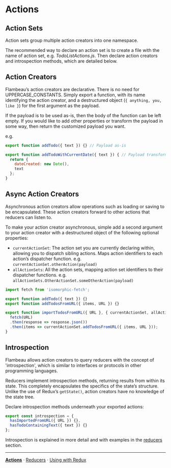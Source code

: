 # Actions

## Action Sets

Action sets group multiple action creators into one namespace.

The recommended way to declare an action set is to create a file with the name
of action set, e.g. *TodoListActions.js*. Then declare action creators and
introspection methods, which are detailed below.

## Action Creators

Flambeau’s action creators are declarative. There is no need for
UPPERCASE_CONSTANTS. Simply export a function, with its name identifying the
action creator, and a destructured object (`{ anything, you, like }`) for the
first argument as the payload.

If the payload is to be used as-is, then the body of the function can be left
empty.
If you would like to add other properties or transform the payload in some
way, then return the customized payload you want.

e.g.
```javascript
export function addTodo({ text }) {} // Payload as-is

export function addTodoWithCurrentDate({ text }) { // Payload transformed
  return {
    dateCreated: new Date(),
    text
  };
}
```

## Async Action Creators

Asynchronous action creators allow operations such as loading or saving to be
encapsulated.
These action creators forward to other actions that reducers can listen to.

To make your action creator asynchronous, simple add a second argument to your action creator with a destructured object
of the following optional properties:
- `currentActionSet`: The action set you are currently declaring within,
allowing you to dispatch sibling actions. Maps action identifiers to each action’s
dispatcher function. e.g. `currentActionSet.otherAction(payload)`
- `allActionSets`: All the action sets, mapping action set identifiers to their dispatcher functions. e.g. `allActionSets.OtherActionSet.someOtherAction(payload)`

```javascript
import fetch from 'isomorphic-fetch';

export function addTodo({ text }) {}
export function addTodosFromURL({ items, URL }) {}

export function importTodosFromURL({ URL }, { currentActionSet, allActionSets }) {
  fetch(URL)
  .then(response => response.json())
  .then(items => currentActionSet.addTodosFromURL({ items, URL }));
}
```

## Introspection

Flambeau allows action creators to query reducers with the concept of
'introspection', which is similar to interfaces or protocols in other
programming languages.

Reducers implement introspection methods, returning results from within its
state. This completely encapsulates the specifics of the state’s structure.
Unlike the use of Redux’s `getState()`, action creators have no knowledge
of the state tree.

Declare introspection methods underneath your exported actions:
```javascript
export const introspection = {
  hasImportedFromURL({ URL }) {},
  hasTodoContainingText({ text }) {}
};
```

Introspection is explained in more detail and with examples in the
[reducers](reducers.md#introspection)
section.

---

**[Actions](actions.md)**
·
[Reducers](reducers.md)
·
[Using with Redux](redux.md)

